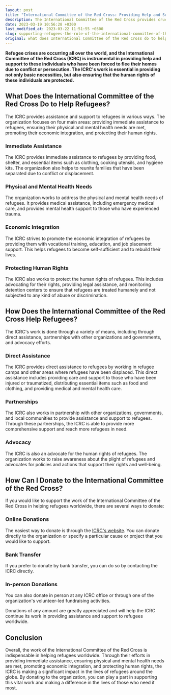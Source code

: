 ```yaml
---
layout: post
title: "International Committee of the Red Cross: Providing Help and Support to Refugees Worldwide"
description: The International Committee of the Red Cross provides crucial assistance and aid to refugees in need around the world. Learn more about their efforts and how you can help support their work through donations.
date: 2023-03-19 10:56:28 +0300
last_modified_at: 2023-03-22 11:51:55 +0300
slug: supporting-refugees-the-role-of-the-international-committee-of-the-red-cross-and-how-you-can-help
original: what does International Committee of the Red Cross do to help refugees, how do they do it, how can i donate?
---
```

**Refugee crises are occurring all over the world, and the International Committee of the Red Cross (ICRC) is instrumental in providing help and support to these individuals who have been forced to flee their homes due to conflict or persecution. The ICRC's work is essential in providing not only basic necessities, but also ensuring that the human rights of these individuals are protected.**

## What Does the International Committee of the Red Cross Do to Help Refugees?

The ICRC provides assistance and support to refugees in various ways. The organization focuses on four main areas: providing immediate assistance to refugees, ensuring their physical and mental health needs are met, promoting their economic integration, and protecting their human rights.

### Immediate Assistance

The ICRC provides immediate assistance to refugees by providing food, shelter, and essential items such as clothing, cooking utensils, and hygiene kits. The organization also helps to reunite families that have been separated due to conflict or displacement.

### Physical and Mental Health Needs

The organization works to address the physical and mental health needs of refugees. It provides medical assistance, including emergency medical care, and provides mental health support to those who have experienced trauma.

### Economic Integration

The ICRC strives to promote the economic integration of refugees by providing them with vocational training, education, and job placement support. This helps refugees to become self-sufficient and to rebuild their lives.

### Protecting Human Rights

The ICRC also works to protect the human rights of refugees. This includes advocating for their rights, providing legal assistance, and monitoring detention centers to ensure that refugees are treated humanely and not subjected to any kind of abuse or discrimination.

## How Does the International Committee of the Red Cross Help Refugees?

The ICRC's work is done through a variety of means, including through direct assistance, partnerships with other organizations and governments, and advocacy efforts.

### Direct Assistance

The ICRC provides direct assistance to refugees by working in refugee camps and other areas where refugees have been displaced. This direct assistance includes providing care and support to those who have been injured or traumatized, distributing essential items such as food and clothing, and providing medical and mental health care.

### Partnerships

The ICRC also works in partnership with other organizations, governments, and local communities to provide assistance and support to refugees. Through these partnerships, the ICRC is able to provide more comprehensive support and reach more refugees in need.

### Advocacy

The ICRC is also an advocate for the human rights of refugees. The organization works to raise awareness about the plight of refugees and advocates for policies and actions that support their rights and well-being.

## How Can I Donate to the International Committee of the Red Cross?

If you would like to support the work of the International Committee of the Red Cross in helping refugees worldwide, there are several ways to donate:

### Online Donations

The easiest way to donate is through the [ICRC's website](https://www.icrc.org/en). You can donate directly to the organization or specify a particular cause or project that you would like to support.

### Bank Transfer

If you prefer to donate by bank transfer, you can do so by contacting the ICRC directly.

### In-person Donations

You can also donate in person at any ICRC office or through one of the organization's volunteer-led fundraising activities.

Donations of any amount are greatly appreciated and will help the ICRC continue its work in providing assistance and support to refugees worldwide.

## Conclusion

Overall, the work of the International Committee of the Red Cross is indispensable in helping refugees worldwide. Through their efforts in providing immediate assistance, ensuring physical and mental health needs are met, promoting economic integration, and protecting human rights, the ICRC is making a significant impact in the lives of refugees around the globe. By donating to the organization, you can play a part in supporting this vital work and making a difference in the lives of those who need it most.